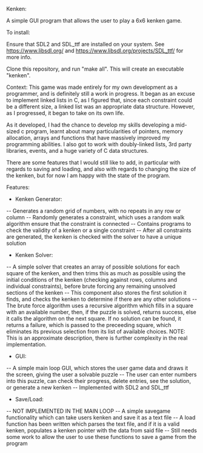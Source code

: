 Kenken:

A simple GUI program that allows the user to play a 6x6 kenken game.

To install:

Ensure that SDL2 and SDL_ttf are installed on your system. See https://www.libsdl.org/ and https://www.libsdl.org/projects/SDL_ttf/ for more info.

Clone this repository, and run "make all". This will create an executable "kenken".

Context: This game was made entirely for my own development as a programmer, and is definitely still a work in progress. It began as an excuse to implement linked lists in C, as I figured that, since each constraint could be a different size, a linked list was an appropriate data structure. However, as I progressed, it began to take on its own life. 

As it developed, I had the chance to develop my skills developing a mid-sized c program, learnt about many particularities of pointers, memory allocation, arrays and functions that have massively improved my programming abilities. I also got to work with doubly-linked lists, 3rd party libraries, events, and a huge variety of C data structures. 

There are some features that I would still like to add, in particular with regards to saving and loading, and also with regards to changing the size of the kenken, but for now I am happy with the state of the program.

Features:

- Kenken Generator:

-- Generates a random grid of numbers, with no repeats in any row or column
-- Randomly generates a constraint, which uses a random walk algorithm ensure that the constraint is connected
-- Contains programs to check the validity of a kenken or a single constraint
-- After all constraints are generated, the kenken is checked with the solver to have a unique solution

- Kenken Solver:

-- A simple solver that creates an array of possible solutions for each square of the kenken, and then trims this as much as possible using the initial conditions of the kenken (checking against rows, columns and individual constraints), before brute forcing any remaining unsolved sections of the kenken
-- This component also stores the first solution it finds, and checks the kenken to determine if there are any other solutions
-- The brute force algorithm uses a recursive algorithm which fills in a square with an available number, then, if the puzzle is solved, returns success, else it calls the algorithm on the next square. If no solution can be found, it returns a failure, which is passed to the preceeding square, which eliminates its previous selection from its list of available choices. NOTE: This is an approximate description, there is further complexity in the real implementation.

- GUI:

-- A simple main loop GUI, which stores the user game data and draws it the screen, giving the user a solvable puzzle
-- The user can enter numbers into this puzzle, can check their progress, delete entries, see the solution, or generate a new kenken
-- Implemented with SDL2 and SDL_ttf

- Save/Load:

-- NOT IMPLEMENTED IN THE MAIN LOOP
-- A simple savegame functionality which can take users kenken and save it as a text file
-- A load function has been written which parses the text file, and if it is a valid kenken, populates a kenken pointer with the data from said file
-- Still needs some work to allow the user to use these functions to save a game from the program
